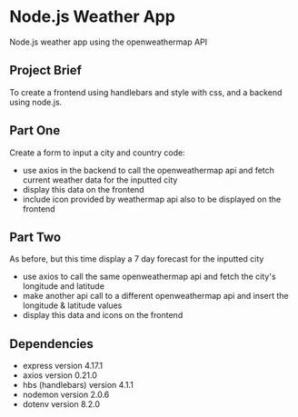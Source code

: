# Node.js Weather App
Node.js weather app using the openweathermap API

## Project Brief
To create a frontend using handlebars and style with css, and a backend using node.js.

## Part One
Create a form to input a city and country code:
- use axios in the backend to call the openweathermap api and fetch current weather data for the inputted city
- display this data on the frontend
- include icon provided by weathermap api also to be displayed on the frontend

## Part Two
As before, but this time display a 7 day forecast for the inputted city
- use axios to call the same openweathermap api and fetch the city's longitude and latitude
- make another api call to a different openweathermap api and insert the longitude & latitude values
- display this data and icons on the frontend

## Dependencies
- express version 4.17.1
- axios version 0.21.0
- hbs (handlebars) version 4.1.1
- nodemon version 2.0.6
- dotenv version 8.2.0
